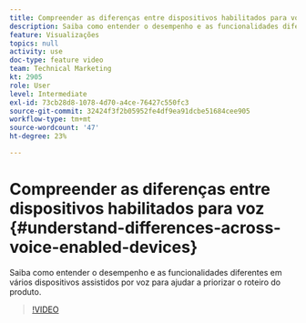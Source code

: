 ```yaml
---
title: Compreender as diferenças entre dispositivos habilitados para voz
description: Saiba como entender o desempenho e as funcionalidades diferentes em vários dispositivos assistidos por voz para ajudar a priorizar o roteiro do produto.
feature: Visualizações
topics: null
activity: use
doc-type: feature video
team: Technical Marketing
kt: 2905
role: User
level: Intermediate
exl-id: 73cb28d8-1078-4d70-a4ce-76427c550fc3
source-git-commit: 32424f3f2b05952fe4df9ea91dcbe51684cee905
workflow-type: tm+mt
source-wordcount: '47'
ht-degree: 23%

---
```


# Compreender as diferenças entre dispositivos habilitados para voz {#understand-differences-across-voice-enabled-devices}

Saiba como entender o desempenho e as funcionalidades diferentes em vários dispositivos assistidos por voz para ajudar a priorizar o roteiro do produto.

>[!VIDEO](https://video.tv.adobe.com/v/27225/?quality=9)
